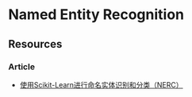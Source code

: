 # Named Entity Recognition

## Resources

### Article

* [使用Scikit-Learn进行命名实体识别和分类（NERC）](https://www.atyun.com/27843.html)
